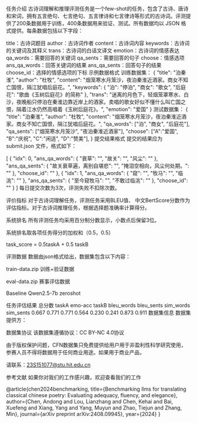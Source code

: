 任务介绍
古诗词理解和推理评测任务是一个few-shot的任务，包含了古诗、唐诗和宋词，拥有五言绝句、七言绝句、五言律诗和七言律诗等形式的古诗词。评测提供了200条数据用于训练，400条数据用来验证、测试。所有数据均以 JSON 格式提供。每条数据包括以下字段：

title：古诗词题目
author：古诗词作者
content：古诗词内容
keywords：古诗词的关键词及其释义
trans：古诗词的白话文译文
emotion：古诗词的情感表达
qa_words：需要回答的关键词
qa_sents：需要回答的句子
choose：情感选项
ans_qa_words：回答关键词的结果
ans_qa_sents：回答句子的结果
choose_id：选择的情感选项的下标
示例数据格式
训练数据集：
{
    "title": "泊秦淮",
    "author": "杜牧",
    "content": "烟笼寒水月笼沙，夜泊秦淮近酒家。商女不知亡国恨，隔江犹唱后庭花。",
    "keywords": {
        "泊": "停泊",
        "商女": "歌女",
        "后庭花": "歌曲《玉树后庭花》的简称"
    },
    "trans": "迷离的月色下，轻烟笼罩寒水、白沙，夜晚船只停泊在秦淮边靠近岸上的酒家。卖唱的歌女好似不懂什么叫亡国之恨，隔着江水仍然高唱着《玉树后庭花》。",
    "emotion": "爱国"
}
测试数据集：
{
    "title": "泊秦淮",
    "author": "杜牧",
    "content": "烟笼寒水月笼沙，夜泊秦淮近酒家。商女不知亡国恨，隔江犹唱后庭花。",
    "qa_words": ["泊", "商女", "后庭花"],
    "qa_sents": ["烟笼寒水月笼沙", "夜泊秦淮近酒家"],
    "choose": ["A":"爱国", "B":"庆祝", "C":"闲适", "D":"赞美"],
}
提交结果格式
提交的结果应为 submit.json 文件，格式如下：

[
    {
        "idx": 0,
        "ans_qa_words": {
            "衰草": "",
            "故关": "",
            "风尘": ""
        },
        "ans_qa_sents": {
            "故关衰草遍，离别自堪悲": "",
            "掩泪空相向，风尘何处期。": ""
        },
        "choose_id": ""
    },
    {
        "idx": 1,
        "ans_qa_words": {
            "窥": "",
            "牧马": "",
            "临洮": ""
        },
        "ans_qa_sents": {
            "至今窥牧马": "",
            "不敢过临洮": ""
        },
        "choose_id": ""
    }
]
每日提交次数为3次，评测失败不扣除次数。

评价指标
对于古诗词理解任务，评测任务采用BLEU值、 中文BertScore分数作为评估指标。对于古诗词推理任务，根据选择题准确率计算得分。

系统排名
所有评测任务均采用百分制分数显示，小数点后保留3位。

系统排名取各项任务得分的加权和（0.5，0.5）

task_score = 0.5taskA + 0.5 taskB

评测数据
数据由json格式给出，数据集包含以下内容：

train-data.zip 训练+验证数据

eval-data.zip 赛事评估数据

Baseline
Qwen2.5-7b zeroshot

任务评估结果
总分数 taskA emo-acc taskB bleu_words bleu_sents sim_words sim_sents
0.667 0.771 0.771 0.564 0.230 0.241 0.873 0.911
数据集信息
数据集提供方：

数据集协议
该数据集遵循协议：CC BY-NC 4.0协议

由于版权保护问题，CFN数据集只免费提供给用户用于非盈利性科学研究使用，参赛人员不得将数据用于任何商业用途。如果用于商业产品，

请联系：<23S151077@stu.hit.edu.cn>

参考文献
如果你对我们的工作感兴趣，欢迎查看我们的工作

@article{chen2024benchmarking,
  title={Benchmarking llms for translating classical chinese poetry: Evaluating adequacy, fluency, and elegance},
  author={Chen, Andong and Lou, Lianzhang and Chen, Kehai and Bai, Xuefeng and Xiang, Yang and Yang, Muyun and Zhao, Tiejun and Zhang, Min},
  journal={arXiv preprint arXiv:2408.09945},
  year={2024}
}
